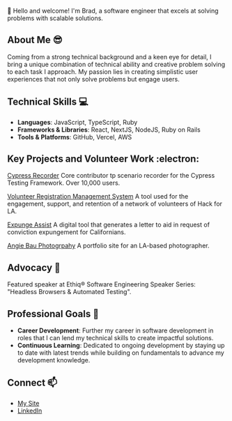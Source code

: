

<!--
**bkmorgan3/bkmorgan3** is a ✨ _special_ ✨ repository because its `README.md` (this file) appears on your GitHub profile.

Here are some ideas to get you started:



- 👯 I’m looking to collaborate on ...
- 🤔 I’m looking for help with ...
- 💬 Ask me about ...
- 📫 How to reach me: ...
- 😄 Pronouns: ...

-->



  👋 Hello and welcome! I'm Brad, a software engineer that excels at solving problems with scalable solutions.  

  ## About Me  😎

  Coming from a strong technical background and a keen eye for detail, I bring a unique combination of technical ability and creative problem solving to each task I approach.   My passion lies in creating simplistic user experiences that not only solve problems but engage users.

  ## Technical Skills  💻

   - **Languages**: JavaScript, TypeScript, Ruby
   - **Frameworks & Libraries**: React, NextJS, NodeJS, Ruby on Rails
   - **Tools & Platforms**:  GitHub, Vercel, AWS


  ## Key Projects and Volunteer Work :electron:
[Cypress Recorder](https://github.com/KabaLabs/Cypress-Recorder) Core contributor tp scenario recorder for the Cypress Testing Framework.  Over 10,000 users.

[Volunteer Registration Management System](https://github.com/hackforla/VRMS) A tool used for the engagement, support, and retention of a network of volunteers of Hack for LA.

[Expunge Assist](https://github.com/hackforla/expunge-assist) A digital tool that generates a letter to aid in request of conviction expungement for Californians.

[Angie Bau Photogrpahy](https://github.com/bkmorgan3/AngieBauPhotography) A portfolio site for an LA-based photographer.

## Advocacy 📍
Featured speaker at Ethiq® Software Engineering Speaker Series: "Headless Browsers & Automated Testing".

## Professional Goals   💼
 - **Career Development**: Further my career in software development in roles that I can lend my technical skills to create impactful solutions.
 - **Continuous Learning**:  Dedicated to ongoing development by staying up to date with latest trends while building on fundamentals to advance my development knowledge.

## Connect  📫
- [My Site](bradmorgan.vercel.app)
- [LinkedIn](https://www.linkedin.com/in/bkmorgan3/)





